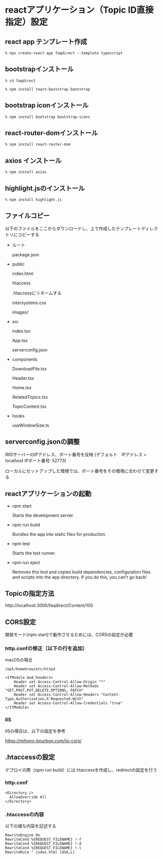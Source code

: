 # reactアプリケーション（Topic ID直接指定）設定

## react app テンプレート作成

```% npx create-react-app faqdirect --template typescript```

## bootstrapインストール

```% cd faqdirect```

```% npm install react-bootstrap bootstrap```

## bootstrap iconインストール

```% npm install bootstrap bootstrap-icons```

## react-router-domインストール

```% npm install react-router-dom```

## axios インストール

```% npm install axios```

## highlight.jsのインストール

```% npm install highlight.js```

## ファイルコピー

以下のファイルをここからダウンロードし、上で作成したテンプレートディレクトリにコピーする

- ルート

  package.json

- public

  index.html
  
  htaccess

    .htaccessにリネームする

  intersystems.css

  images/

- src

  index.tsx

  App.tsx

  serverconfig.json

 - components

   DownloadFile.tsx
   
   Header.tsx

   Home.tsx

   RelatedTopics.tsx

   TopicContent.tsx

  - hooks

    useWindowSize.ts

## serverconfig.jsonの調整

 IRISサーバーのIPアドレス、ポート番号を反映
 (デフォルト　IPアドレス = localhost IPポート番号: 52773)

 ローカルにセットアップした環境では、ポート番号をその環境に合わせて変更する

## reactアプリケーションの起動

- npm start

    Starts the development server.

- npm run build

    Bundles the app into static files for production.

- npm test

    Starts the test runner.

- npm run eject

    Removes this tool and copies build dependencies, configuration files
    and scripts into the app directory. If you do this, you can’t go back!

## Topicの指定方法

http://localhost:3000/faqdirect/Content/100

## CORS設定

開発モード(npm start)で動作させるためには、CORSの設定が必要

### http.confの修正（以下の行を追加）

macOSの場合

```
/opt/homebrew/etc/httpd
```

```
<IfModule mod_headers>
    Header set Access-Control-Allow-Origin "*"
    Header set Access-Control-Allow-Methods "GET,POST,PUT,DELETE,OPTIONS, PATCH"
    Header set Access-Control-Allow-Headers "Content-Type,Authorization,X-Requested-With"
    Header set Access-Control-Allow-Credentials "true"
</IfModule>
```

### IIS

IISの場合は、以下の設定を参考

https://mihono-bourbon.com/iis-cors/

## .htaccessの設定

デプロイの際（npm run build）には.htaccessを作成し、redirectの設定を行う

### http.conf

```
<Directory />
  AllowOverride All
</Directory>
```

### .htaccessの内容

以下の様な内容を記述する

```
RewriteEngine On
RewriteCond %{REQUEST_FILENAME} !-f
RewriteCond %{REQUEST_FILENAME} !-d
RewriteCond %{REQUEST_FILENAME} !-l
RewriteRule ^ index.html [QSA,L]
```

